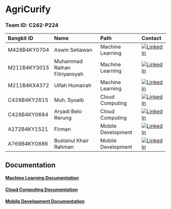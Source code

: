 # AgriCurify

### Team ID: C242-P224

| Bangkit ID   | Name                               | Path                           | Contact                            |
| :---         | :----                              | :---                           | :---                               |
| M428B4KY0704 | Aswin Setiawan                     | Machine Learning               |[![LinkedIn](https://img.shields.io/badge/LinkedIn-%230077B5.svg?logo=linkedin&logoColor=white)](https://www.linkedin.com/in/aswin-setiawan/)                                  |
| M211B4KY3015 | Muhammad Raihan Fitriyansyah       | Machine Learning               | [![LinkedIn](https://img.shields.io/badge/LinkedIn-%230077B5.svg?logo=linkedin&logoColor=white)](https://www.linkedin.com/in/muhammad-raihan-f-703775261/)                                   |
| M211B4KX4372 | Ulfah Humairah                     | Machine Learning               | [![LinkedIn](https://img.shields.io/badge/LinkedIn-%230077B5.svg?logo=linkedin&logoColor=white)](https://www.linkedin.com/in/ulfahhumairah/)                    |
| C428B4KY2615 | Muh. Syuaib                        | Cloud Computing                | [![LinkedIn](https://img.shields.io/badge/LinkedIn-%230077B5.svg?logo=linkedin&logoColor=white)](https://www.linkedin.com/in/muhsyuaib/)                                    |
| C428B4KY0684 | Aryadi Belo Rerung                 | Cloud Computing                | [![LinkedIn](https://img.shields.io/badge/LinkedIn-%230077B5.svg?logo=linkedin&logoColor=white)](https://www.linkedin.com/in/aryadi-belo-rerung-76b060295/)                                    |
| A272B4KY1521 | Firman                             | Mobile Development             | [![LinkedIn](https://img.shields.io/badge/LinkedIn-%230077B5.svg?logo=linkedin&logoColor=white)](https://www.linkedin.com/in/firman-firman-556ab21ab/)                                  |
| A769B4KY0886 | 	Bustanul Khair Rahman             | Mobile Development             | [![LinkedIn](https://img.shields.io/badge/LinkedIn-%230077B5.svg?logo=linkedin&logoColor=white)](https://www.linkedin.com/in/bustanulkhairrahman/)                                   |

## Documentation

#### [Machine Learning Documentation](https://github.com/AgriCurify/MachineLearning)
#### [Cloud Computing Documentation](https://github.com/AgriCurify/CloudComputing)
#### [Mobile Development Documentation](https://github.com/AgriCurify/MobileDevelopment)
